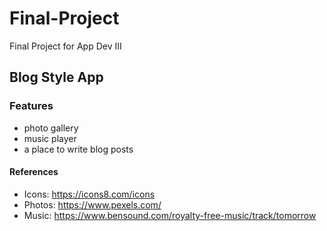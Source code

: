 # Final-Project
Final Project for App Dev III

## Blog Style App

### Features

* photo gallery
* music player
* a place to write blog posts


#### References

* Icons: https://icons8.com/icons
* Photos: https://www.pexels.com/
* Music: https://www.bensound.com/royalty-free-music/track/tomorrow

